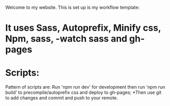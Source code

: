 Welcome to my website. This is set up is my workflow template: 
# It uses Sass, Autoprefix, Minify css, Npm, sass, -watch sass and gh-pages

# Scripts:
Pattern of scripts are: Run 'npm run dev' for development then run 'npm run build' to precompile/autoprefix css and deploy to gh-pages;
*Then use git to add changes and commit and push to your remote.